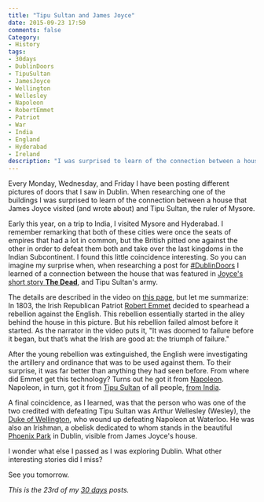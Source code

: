 ```yaml
---
title: "Tipu Sultan and James Joyce"
date: 2015-09-23 17:50
comments: false
Category:
- History
tags:
- 30days
- DublinDoors
- TipuSultan
- JamesJoyce
- Wellington
- Wellesley
- Napoleon
- RobertEmmet
- Patriot
- War
- India
- England
- Hyderabad
- Ireland
description: "I was surprised to learn of the connection between a house that James Joyce visited (and wrote about) and Tipu Sultan, the ruler of Mysore."
---
```


Every Monday, Wednesday, and Friday I have been posting different pictures of doors that I saw in Dublin. When researching one of the buildings I was surprised to learn of the connection between a house that James Joyce visited (and wrote about) and Tipu Sultan, the ruler of Mysore.

<!-- more -->

Early this year, on a trip to India, I visited Mysore and Hyderabad. I remember remarking that both of these cities were once the seats of empires that had a lot in common, but the British pitted one against the other in order to defeat them both and take over the last kingdoms in the Indian Subcontinent. I found this little coincidence interesting. So you can imagine my surprise when, when researching a post for [#DublinDoors][dd] I learned of a connection between the house that was featured in [Joyce's short story __The Dead__][dead], and Tipu Sultan's army.

<!-- ai c /images/2015/09/jj/AJAZ4421_big.jpg /images/2015/09/jj/AJAZ4421Cropped.jpg 720 626 The James Joyce House -->

The details are described in the video on [this page][jj], but let me summarize: In 1803, the Irish Republican Patriot [Robert Emmet][re] decided to spearhead a rebellion against the English. This rebellion essentially started in the alley behind the house in this picture. But his rebellion failed almost before it started. As the narrator in the video puts it, "It was doomed to failure before it began, but that’s what the Irish are good at: the triumph of failure."

After the young rebellion was extinguished, the English were investigating the artillery and ordinance that was to be used against them. To their surprise, it was far better than anything they had seen before. From where did Emmet get this technology? Turns out he got it from [Napoleon][nb]. Napoleon, in turn, got it from [Tipu Sultan][ts] of all people, [from India][if].

A final coincidence, as I learned, was that the person who was one of the two credited with defeating Tipu Sultan was Arthur Wellesley (Wesley), the [Duke of Wellington][dw], who wound up defeating Napoleon at Waterloo. He was also an Irishman, a obelisk dedicated to whom stands in the beautiful [Phoenix Park][pp] in Dublin, visible from James Joyce's house.

I wonder what else I passed as I was exploring Dublin. What other interesting stories did I miss?

See you tomorrow.

_This is the 23rd of my [30 days][] posts._

[30 days]: /2015/08/31/30-days/
[dd]: https://twitter.com/search?q=%23DublinDoors&src=typd
[dead]: https://en.wikipedia.org/wiki/The_Dead_(short_story)
[re]: https://en.wikipedia.org/wiki/Robert_Emmet
[nb]: https://en.wikipedia.org/wiki/Napoleon
[ts]: https://en.wikipedia.org/wiki/Tipu_Sultan
[if]: https://en.wikipedia.org/wiki/Franco-Indian_alliances
[jj]: http://www.jamesjoycehouse.ie/james-joyce-house-dead/
[pp]: http://www.phoenixpark.ie/
[dw]: https://en.wikipedia.org/wiki/Arthur_Wellesley,_1st_Duke_of_Wellington
